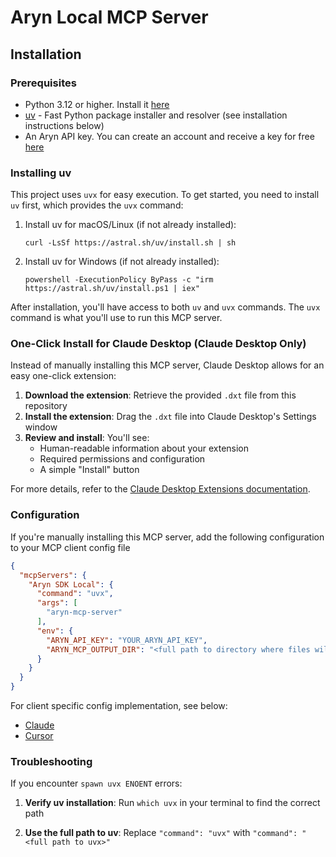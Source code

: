 # Aryn Local MCP Server

## Installation

### Prerequisites
* Python 3.12 or higher. Install it [here](https://www.python.org/downloads/)
* [uv](https://github.com/astral-sh/uv) - Fast Python package installer and resolver (see installation instructions below)
* An Aryn API key. You can create an account and receive a key for free [here](https://app.aryn.ai/)

### Installing uv

This project uses `uvx` for easy execution. To get started, you need to install `uv` first, which provides the `uvx` command:

1. Install uv for macOS/Linux (if not already installed):
   ```
   curl -LsSf https://astral.sh/uv/install.sh | sh
   ```

2. Install uv for Windows (if not already installed):
   ```
   powershell -ExecutionPolicy ByPass -c "irm https://astral.sh/uv/install.ps1 | iex"
   ```

After installation, you'll have access to both `uv` and `uvx` commands. The `uvx` command is what you'll use to run this MCP server.

### One-Click Install for Claude Desktop (Claude Desktop Only)

Instead of manually installing this MCP server, Claude Desktop allows for an easy one-click extension:

1. **Download the extension**: Retrieve the provided `.dxt` file from this repository
2. **Install the extension**: Drag the `.dxt` file into Claude Desktop's Settings window
3. **Review and install**: You'll see:
   - Human-readable information about your extension
   - Required permissions and configuration
   - A simple "Install" button

For more details, refer to the [Claude Desktop Extensions documentation](https://www.anthropic.com/engineering/desktop-extensions).

### Configuration

If you're manually installing this MCP server, add the following configuration to your MCP client config file

```json
{
  "mcpServers": {
    "Aryn SDK Local": {
      "command": "uvx",
      "args": [
        "aryn-mcp-server"
      ],
      "env": {
        "ARYN_API_KEY": "YOUR_ARYN_API_KEY",
        "ARYN_MCP_OUTPUT_DIR": "<full path to directory where files will get saved (ie Users/username/Downloads)>"
      }
    }
  }
}
```

For client specific config implementation, see below:
* [Claude](https://docs.anthropic.com/en/docs/claude-code/mcp#use-mcp-prompts-as-slash-commands)
* [Cursor](https://docs.cursor.com/en/context/mcp)

### Troubleshooting

If you encounter `spawn uvx ENOENT` errors:

1. **Verify uv installation**: Run `which uvx` in your terminal to find the correct path

2. **Use the full path to uv**: Replace `"command": "uvx"` with `"command": "<full path to uvx>"`
